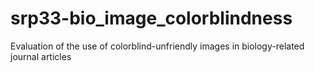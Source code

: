 # srp33-bio_image_colorblindness
Evaluation of the use of colorblind-unfriendly images in biology-related journal articles
